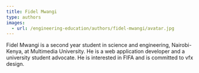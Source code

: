 ```yaml
---
title: Fidel Mwangi
type: authors
images:
  - url: /engineering-education/authors/fidel-mwangi/avatar.jpg 
---
```



Fidel Mwangi is a second year student in science and engineering, Nairobi-Kenya, at Multimedia University. He is a web application developer and a university student advocate. He is interested in FIFA and is committed to vfx design.